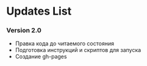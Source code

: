 # Updates List

### Version 2.0

* Правка кода до читаемого состояния
* Подготовка инструкций и скриптов для запуска
* Создание gh-pages